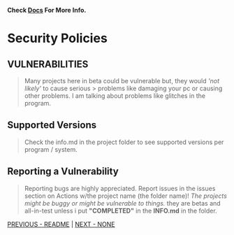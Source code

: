 **Check [Docs](https://school.fuckyou.gq/) For More Info.**

# Security Policies

## VULNERABILITIES

> Many projects here in beta could be vulnerable but, they would *'not likely'* to cause serious > problems like damaging your pc or causing other problems. I am talking about problems like glitches in the program.

## Supported Versions

> Check the info.md in the project folder to see supported versions per program / system.

## Reporting a Vulnerability

> Reporting bugs are highly appreciated. Report issues in the issues section on Actions w/the project name (the folder name)! *The projects might be buggy or might be vulnerable to things.* they are betas and all-in-test unless i put **"COMPLETED"** in the **INFO.md** in the folder.

[PREVIOUS - README](/README.md) | [NEXT - NONE](/)
